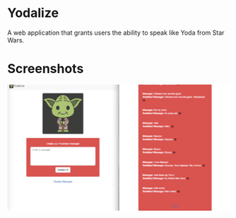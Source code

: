 # Yodalize
A web application that grants users the ability to speak like Yoda from Star Wars.

# Screenshots
![alt tag](yodalize.png)
